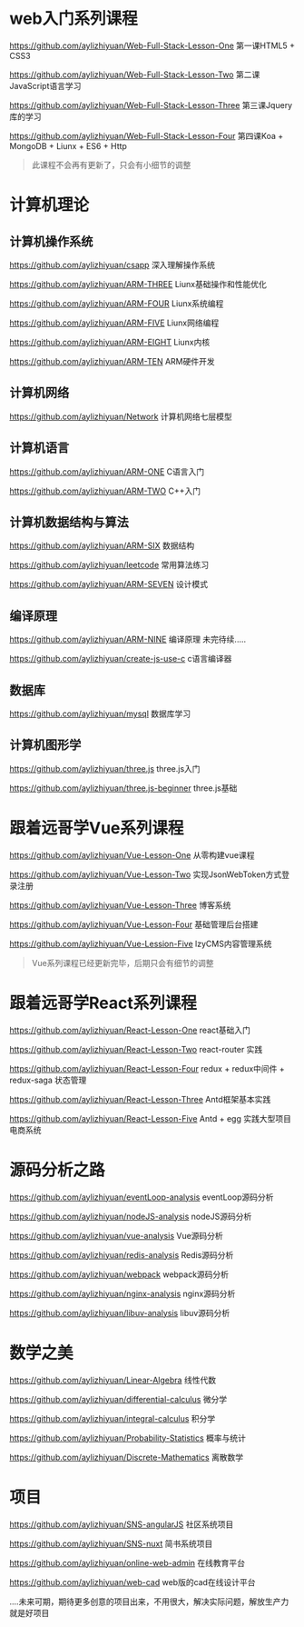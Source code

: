 # web入门系列课程


https://github.com/aylizhiyuan/Web-Full-Stack-Lesson-One 第一课HTML5 + CSS3

https://github.com/aylizhiyuan/Web-Full-Stack-Lesson-Two 第二课JavaScript语言学习

https://github.com/aylizhiyuan/Web-Full-Stack-Lesson-Three 第三课Jquery库的学习

https://github.com/aylizhiyuan/Web-Full-Stack-Lesson-Four 第四课Koa + MongoDB + Liunx + ES6 + Http


> 此课程不会再有更新了，只会有小细节的调整


# 计算机理论

## 计算机操作系统

https://github.com/aylizhiyuan/csapp 深入理解操作系统

https://github.com/aylizhiyuan/ARM-THREE Liunx基础操作和性能优化

https://github.com/aylizhiyuan/ARM-FOUR Liunx系统编程

https://github.com/aylizhiyuan/ARM-FIVE Liunx网络编程

https://github.com/aylizhiyuan/ARM-EIGHT Liunx内核 

https://github.com/aylizhiyuan/ARM-TEN   ARM硬件开发

## 计算机网络

https://github.com/aylizhiyuan/Network 计算机网络七层模型

## 计算机语言

https://github.com/aylizhiyuan/ARM-ONE C语言入门

https://github.com/aylizhiyuan/ARM-TWO C++入门



## 计算机数据结构与算法

https://github.com/aylizhiyuan/ARM-SIX 数据结构

https://github.com/aylizhiyuan/leetcode 常用算法练习

https://github.com/aylizhiyuan/ARM-SEVEN 设计模式

## 编译原理

https://github.com/aylizhiyuan/ARM-NINE  编译原理 未完待续.....

https://github.com/aylizhiyuan/create-js-use-c c语言编译器

## 数据库

https://github.com/aylizhiyuan/mysql 数据库学习

## 计算机图形学

https://github.com/aylizhiyuan/three.js three.js入门

https://github.com/aylizhiyuan/three.js-beginner three.js基础


# 跟着远哥学Vue系列课程

https://github.com/aylizhiyuan/Vue-Lesson-One 从零构建vue课程

https://github.com/aylizhiyuan/Vue-Lesson-Two 实现JsonWebToken方式登录注册

https://github.com/aylizhiyuan/Vue-Lesson-Three 博客系统

https://github.com/aylizhiyuan/Vue-Lesson-Four 基础管理后台搭建

https://github.com/aylizhiyuan/Vue-Lession-Five lzyCMS内容管理系统

> Vue系列课程已经更新完毕，后期只会有细节的调整


# 跟着远哥学React系列课程

https://github.com/aylizhiyuan/React-Lesson-One react基础入门

https://github.com/aylizhiyuan/React-Lesson-Two react-router 实践

https://github.com/aylizhiyuan/React-Lesson-Four redux + redux中间件 + redux-saga 状态管理

https://github.com/aylizhiyuan/React-Lesson-Three Antd框架基本实践

https://github.com/aylizhiyuan/React-Lesson-Five Antd + egg 实践大型项目电商系统


# 源码分析之路

https://github.com/aylizhiyuan/eventLoop-analysis eventLoop源码分析 

https://github.com/aylizhiyuan/nodeJS-analysis nodeJS源码分析

https://github.com/aylizhiyuan/vue-analysis Vue源码分析

https://github.com/aylizhiyuan/redis-analysis Redis源码分析

https://github.com/aylizhiyuan/webpack webpack源码分析

https://github.com/aylizhiyuan/nginx-analysis  nginx源码分析

https://github.com/aylizhiyuan/libuv-analysis libuv源码分析


# 数学之美

https://github.com/aylizhiyuan/Linear-Algebra 线性代数

https://github.com/aylizhiyuan/differential-calculus 微分学

https://github.com/aylizhiyuan/integral-calculus 积分学

https://github.com/aylizhiyuan/Probability-Statistics  概率与统计 

https://github.com/aylizhiyuan/Discrete-Mathematics  离散数学


# 项目

https://github.com/aylizhiyuan/SNS-angularJS  社区系统项目

https://github.com/aylizhiyuan/SNS-nuxt  简书系统项目

https://github.com/aylizhiyuan/online-web-admin 在线教育平台

https://github.com/aylizhiyuan/web-cad web版的cad在线设计平台

....未来可期，期待更多创意的项目出来，不用很大，解决实际问题，解放生产力就是好项目









